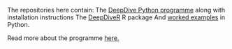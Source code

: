 The repositories here contain:
  The [DeepDive Python programme](https://github.com/DeepDive-project/deepdive) along with installation instructions
  The [DeepDiveR](https://github.com/DeepDive-project/DeepDiveR) R package
  And [worked examples](https://github.com/DeepDive-project/example_files) in Python. 

Read more about the programme [here.](https://www.nature.com/articles/s41467-024-48434-7)
